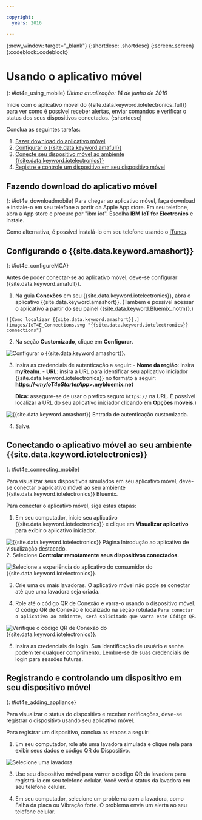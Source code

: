 ```yaml
---

copyright:
  years: 2016

---
```



<!-- Common attributes used in the template are defined as follows: -->
{:new_window: target="_blank"}
{:shortdesc: .shortdesc}
{:screen:.screen}
{:codeblock:.codeblock}

# Usando o aplicativo móvel
{: #iot4e_using_mobile}
*Última atualização: 14 de junho de 2016*

Inicie com o aplicativo móvel do {{site.data.keyword.iotelectronics_full}} para ver como é possível receber alertas, enviar comandos e verificar o status dos seus dispositivos conectados.
{:shortdesc}

Conclua as seguintes tarefas:
1. [Fazer download do aplicativo móvel](#iot4e_downloadmobile)
2. [Configurar
o {{site.data.keyword.amafull}}](#iot4e_configureMCA)
3. [Conecte seu dispositivo móvel ao ambiente {{site.data.keyword.iotelectronics}}](#iot4e_connecting_mobile)
4. [Registre e controle um dispositivo em seu dispositivo móvel](#iot4e_adding_appliance)


 ## Fazendo download do aplicativo móvel
 {: #iot4e_downloadmobile}
Para chegar ao aplicativo móvel, faça download e instale-o em seu telefone a partir da Apple App store.
Em seu telefone, abra a App store e procure por "ibm iot". Escolha **IBM IoT for Electronics** e instale.

 Como alternativa, é possível instalá-lo em seu telefone usando o [iTunes](https://itunes.apple.com/us/app/ibm-iot-for-electronics/id1103404928?ls=1&mt=8).

## Configurando o {{site.data.keyword.amashort}}
{: #iot4e_configureMCA}

Antes de poder conectar-se ao aplicativo móvel, deve-se configurar {{site.data.keyword.amafull}}.  

  1. Na guia **Conexões** em seu {{site.data.keyword.iotelectronics}}, abra o aplicativo {{site.data.keyword.amashort}}. (Também é possível acessar o aplicativo a partir do seu painel {{site.data.keyword.Bluemix_notm}}.)  

    ![Como localizar {{site.data.keyword.amashort}}.](images/IoT4E_Connections.svg "{{site.data.keyword.iotelectronics}} connections")

  2. Na seção **Customizado**, clique em **Configurar**.

   ![Configurar o {{site.data.keyword.amashort}}.](images/MCA_config_pg.svg "{{site.data.keyword.amashort}} Set Up Authentication page")  

  3. Insira as credenciais de autenticação a seguir:
    - **Nome da região**: insira **myRealm**.
    - **URL**: insira a URL para identificar seu aplicativo iniciador {{site.data.keyword.iotelectronics}} no
formato a seguir: **https://<*myIoT4eStarterApp*>.mybluemix.net**  

      **Dica:** assegure-se de usar o prefixo seguro `https://` na URL. É possível localizar a URL do seu aplicativo iniciador clicando em **Opções móveis**.)


  ![{{site.data.keyword.amashort}} Entrada de autenticação customizada.](images/MCA_config_pg2.svg "{{site.data.keyword.amashort}} Custom Authenticationentry")  


  4. Salve.

## Conectando o aplicativo móvel ao seu ambiente {{site.data.keyword.iotelectronics}}
{: #iot4e_connecting_mobile}

Para visualizar seus dispositivos simulados em seu aplicativo móvel, deve-se conectar o aplicativo móvel ao seu ambiente {{site.data.keyword.iotelectronics}} Bluemix.

Para conectar o aplicativo móvel, siga estas etapas:

  1. Em seu computador, inicie seu aplicativo {{site.data.keyword.iotelectronics}} e clique em **Visualizar aplicativo** para exibir o aplicativo iniciador.  

  ![{{site.data.keyword.iotelectronics}}  Página Introdução ao aplicativo de visualização destacado.](images/IoT4E_getting_started.svg "{{site.data.keyword.iotelectronics}} Getting Started page with View App")  
  2. Selecione **Controlar remotamente seus dispositivos conectados**.

  ![Selecione a
experiência do aplicativo do consumidor do {{site.data.keyword.iotelectronics}}.](images/IoT4E_consumer_app.svg "{{site.data.keyword.iotelectronics}} Consumer app experience")

  3. Crie uma ou mais lavadoras. O aplicativo móvel não pode se conectar até que uma lavadora seja criada.

  4.	Role até o código QR de Conexão e varra-o usando o dispositivo móvel. O código QR de Conexão é localizado na seção rotulada
`Para conectar o aplicativo ao ambiente, será solicitado que varra este Código QR`.

  ![Verifique o
código QR de Conexão do {{site.data.keyword.iotelectronics}}.](images/iot4e_mobile_connect_QR.svg "{{site.data.keyword.iotelectronics}} Connection QR code")

  5. Insira as credenciais de login. Sua identificação de usuário e senha podem ter qualquer comprimento. Lembre-se de suas credenciais de login para sessões futuras.  

## Registrando e controlando um dispositivo em seu dispositivo móvel
{: #iot4e_adding_appliance}

Para visualizar o status do dispositivo e receber notificações, deve-se registrar o dispositivo usando seu aplicativo móvel.

Para registrar um dispositivo, conclua as etapas a seguir:

  1. Em seu computador, role até uma lavadora simulada e clique nela para exibir seus dados e código QR do Dispositivo.

![Selecione uma lavadora.](images/IoT4E_mobile_washer_QR.svg "Select a washer.")

  3.	Use seu dispositivo móvel para varrer o código QR da lavadora para registrá-la em seu telefone celular. Você verá o status da lavadora em seu telefone celular.

  4. Em seu computador, selecione um problema com a lavadora, como Falha da placa ou Vibração forte. O problema envia um alerta ao seu telefone celular.
